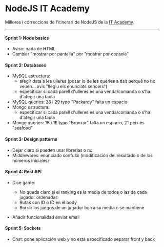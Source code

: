 # NodeJS IT Academy

Millores i correccions de l'itinerari de NodeJS de la [IT Academy](https://www.barcelonactiva.cat/es/itacademy).


___________________________

#### Sprint 1: Node basics

- Aviso: nada de HTML
- Cambiar "mostrar por pantalla" por "mostrar por consola"


#### Sprint 2: Databases

- MySQL estructura: 
    - afegir data a les ulleres (posar lo de les queries a dalt perquè no ho veuen... avís "llegiu els enunciats sencers")
    - especificar si cada parell d'ulleres es una venda/comanda o s'ha d'afegir una taula
- MySQL queries: 28 i 29 typo "Packardy" falta un espacio
- Mongo estructura:
    - especificar si cada parell d'ulleres es una venda/comanda o s'ha d'afegir una taula
- Mongo queries: 18 i 19 typo "Bronxor" falta un espacio, 21 peix és "seafood"


#### Sprint 3: Design patterns

- Dejar claro si pueden usar librerías o no
- Middlewares: enunciado confuso (modificación del resultado o de los números iniciales)


#### Sprint 4: Rest API

- Dice game: 
    - No queda claro si el ranking es la media de todos o las de cada jugador ordenadas
    - Rutas con ID o ID en el body
    - Borrar los juegos de un jugador borra su media o se mantiene

- Añadir funcionalidad enviar email


#### Sprint 5: Sockets

- Chat: pone aplicación web y no está especificado separar front y back